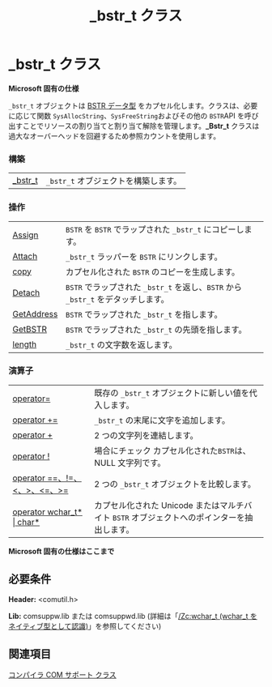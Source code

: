 ﻿---
title: _bstr_t クラス
ms.date: 11/04/2016
f1_keywords:
- _bstr_t
helpviewer_keywords:
- BSTR object
- _bstr_t class
- BSTR object [C++], COM encapsulation
ms.assetid: 58841fef-fe21-4a84-aab9-780262b5201f
ms.openlocfilehash: f394a48c0326058be705d14fb0413e23e8052ae2
ms.sourcegitcommit: 0ab61bc3d2b6cfbd52a16c6ab2b97a8ea1864f12
ms.translationtype: MT
ms.contentlocale: ja-JP
ms.lasthandoff: 04/23/2019
ms.locfileid: "62386162"
---
# <a name="bstrt-class"></a>_bstr_t クラス

**Microsoft 固有の仕様**

`_bstr_t` オブジェクトは [BSTR データ型](/previous-versions/windows/desktop/automat/bstr) をカプセル化します。クラスは、必要に応じて関数 `SysAllocString`、`SysFreeString`およびその他の `BSTR`API を呼び出すことでリソースの割り当てと割り当て解除を管理します。**_Bstr_t** クラスは過大なオーバーヘッドを回避するため参照カウントを使用します。

### <a name="construction"></a>構築

|||
|-|-|
|[_bstr_t](../cpp/bstr-t-bstr-t.md)|`_bstr_t` オブジェクトを構築します。|

### <a name="operations"></a>操作

|||
|-|-|
|[Assign](../cpp/bstr-t-assign.md)|`BSTR` を `BSTR` でラップされた `_bstr_t` にコピーします。|
|[Attach](../cpp/bstr-t-attach.md)|`_bstr_t` ラッパーを `BSTR` にリンクします。|
|[copy](../cpp/bstr-t-copy.md)|カプセル化された `BSTR` のコピーを生成します。|
|[Detach](../cpp/bstr-t-detach.md)|`BSTR` でラップされた `_bstr_t` を返し、`BSTR` から `_bstr_t` をデタッチします。|
|[GetAddress](../cpp/bstr-t-getaddress.md)|`BSTR` でラップされた `_bstr_t` を指します。|
|[GetBSTR](../cpp/bstr-t-getbstr.md)|`BSTR` でラップされた `_bstr_t` の先頭を指します。|
|[length](../cpp/bstr-t-length.md)|`_bstr_t` の文字数を返します。|

### <a name="operators"></a>演算子

|||
|-|-|
|[operator=](../cpp/bstr-t-operator-equal.md)|既存の `_bstr_t` オブジェクトに新しい値を代入します。|
|[operator +=](../cpp/bstr-t-operator-add-equal-plus.md)|`_bstr_t` の末尾に文字を追加します。|
|[operator +](../cpp/bstr-t-operator-add-equal-plus.md)|2 つの文字列を連結します。|
|[operator !](../cpp/bstr-t-operator-logical-not.md)|場合にチェック カプセル化された`BSTR`は、NULL 文字列です。|
|[operator ==、!=、<、>、<=、>=](../cpp/bstr-t-relational-operators.md)|2 つの `_bstr_t` オブジェクトを比較します。|
|[operator wchar_t\* &#124; char\*](../cpp/bstr-t-wchar-t-star-bstr-t-char-star.md)|カプセル化された Unicode またはマルチバイト `BSTR` オブジェクトへのポインターを抽出します。|

**Microsoft 固有の仕様はここまで**

## <a name="requirements"></a>必要条件

**Header:** \<comutil.h>

**Lib:** comsuppw.lib または comsuppwd.lib (詳細は「[/Zc:wchar_t (wchar_t をネイティブ型として認識)](../build/reference/zc-wchar-t-wchar-t-is-native-type.md)」を参照してください)

## <a name="see-also"></a>関連項目

[コンパイラ COM サポート クラス](../cpp/compiler-com-support-classes.md)
